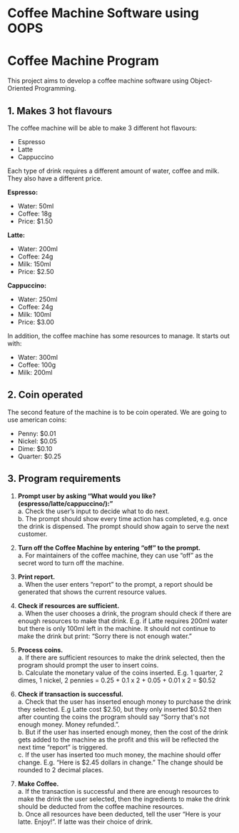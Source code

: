 # Coffee Machine Software using OOPS
# Coffee Machine Program

<p>This project aims to develop a coffee machine software using Object-Oriented Programming.</p>

## 1. Makes 3 hot flavours

<p>The coffee machine will be able to make 3 different hot flavours:</p>
<ul>
    <li>Espresso</li>
    <li>Latte</li>
    <li>Cappuccino</li>
</ul>

<p>Each type of drink requires a different amount of water, coffee and milk. They also have a different price.</p>

**Espresso:**
<ul>
    <li>Water: 50ml</li>
    <li>Coffee: 18g</li>
    <li>Price: $1.50</li>
</ul>

**Latte:**
<ul>
    <li>Water: 200ml</li>
    <li>Coffee: 24g</li>
    <li>Milk: 150ml</li>
    <li>Price: $2.50</li>
</ul>

**Cappuccino:**
<ul>
    <li>Water: 250ml</li>
    <li>Coffee: 24g</li>
    <li>Milk: 100ml</li>
    <li>Price: $3.00</li>
</ul>

<p>In addition, the coffee machine has some resources to manage. It starts out with:</p>
<ul>
    <li>Water: 300ml</li>
    <li>Coffee: 100g</li>
    <li>Milk: 200ml</li>
</ul>

## 2. Coin operated

<p>The second feature of the machine is to be coin operated. We are going to use american coins:</p>

<ul>
    <li>Penny: $0.01</li>
    <li>Nickel: $0.05</li>
    <li>Dime: $0.10</li>
    <li>Quarter: $0.25</li>
</ul>

## 3. Program requirements

1. **Prompt user by asking “What would you like? (espresso/latte/cappuccino/):”**<br />
    a. Check the user’s input to decide what to do next.<br />
    b. The prompt should show every time action has completed, e.g. once the drink is
    dispensed. The prompt should show again to serve the next customer.

2. **Turn off the Coffee Machine by entering “off” to the prompt.**<br />
    a. For maintainers of the coffee machine, they can use “off” as the secret word to turn off the
    machine.

3. **Print report.**<br />
    a. When the user enters “report” to the prompt, a report should be generated that shows the
    current resource values.

4. **Check if resources are sufficient.**<br />
    a. When the user chooses a drink, the program should check if there are enough resources
    to make that drink.
    E.g. if Latte requires 200ml water but there is only 100ml left in the machine. It should not
    continue to make the drink but print: “Sorry there is not enough water.”

5. **Process coins.**<br />
    a. If there are sufficient resources to make the drink selected, then the program should
    prompt the user to insert coins.<br />
    b. Calculate the monetary value of the coins inserted. E.g. 1 quarter, 2 dimes, 1 nickel, 2
    pennies = 0.25 + 0.1 x 2 + 0.05 + 0.01 x 2 = $0.52

6. **Check if transaction is successful.**<br />
    a. Check that the user has inserted enough money to purchase the drink they selected. E.g
    Latte cost $2.50, but they only inserted $0.52 then after counting the coins the program
    should say “Sorry that's not enough money. Money refunded.”.<br />
    b. But if the user has inserted enough money, then the cost of the drink gets added to the
    machine as the profit and this will be reflected the next time “report” is triggered.<br />
    c. If the user has inserted too much money, the machine should offer change.
    E.g. “Here is $2.45 dollars in change.” The change should be rounded to 2 decimal
    places.

7. **Make Coffee.**<br />
    a. If the transaction is successful and there are enough resources to make the drink the user
    selected, then the ingredients to make the drink should be deducted from the coffee
    machine resources.<br />
    b. Once all resources have been deducted, tell the user “Here is your latte. Enjoy!”. If latte
    was their choice of drink.

